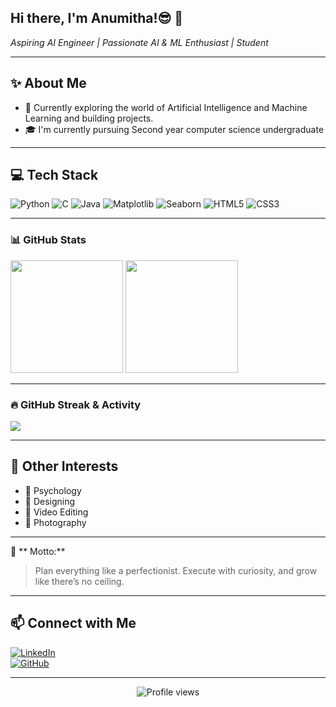 <h2 align="left">Hi there, I'm Anumitha!😎 👋</h2>

<p align="left">
  <em>Aspiring AI Engineer | Passionate AI & ML Enthusiast | Student </em>
</p>

---

## ✨ About Me

- 🔭 Currently exploring the world of Artificial Intelligence and Machine Learning and building projects.
- 🎓 I'm currently pursuing Second year computer science undergraduate

---

## 💻 Tech Stack

![Python](https://img.shields.io/badge/Python-3776AB?style=for-the-badge&logo=python&logoColor=white)
![C](https://img.shields.io/badge/C-00599C?style=for-the-badge&logo=c&logoColor=white)
![Java](https://img.shields.io/badge/Java-007396?style=for-the-badge&logo=java&logoColor=white)
![Matplotlib](https://img.shields.io/badge/Matplotlib-ffffff?style=for-the-badge&logo=matplotlib&logoColor=black)
![Seaborn](https://img.shields.io/badge/Seaborn-76b7b2?style=for-the-badge)
![HTML5](https://img.shields.io/badge/HTML5-E34F26?style=for-the-badge&logo=html5&logoColor=white)
![CSS3](https://img.shields.io/badge/CSS3-1572B6?style=for-the-badge&logo=css3&logoColor=white)

---

### 📊 GitHub Stats
<div align="left">
  <img height="180em" src="https://github-readme-stats.vercel.app/api?username=anumitha21&show_icons=true&theme=tokyonight"/>
  <img height="180em" src="https://github-readme-stats.vercel.app/api/top-langs/?username=anumitha21&layout=compact&theme=tokyonight"/>
</div>

---

### 🔥 GitHub Streak & Activity
<p align="left">
  <img src="https://streak-stats.demolab.com?user=anumitha21&theme=tokyonight&hide_border=true" />
  <br>
</p>

---

## 🌱 Other Interests

- 🧠 Psychology
- 🎨 Designing
- 🎥 Video Editing
- 📸 Photography

---

🌟 ** Motto:**  
<blockquote>
  Plan everything like a perfectionist. Execute with curiosity, and grow like there’s no ceiling.
</blockquote>

---

## 📫 Connect with Me

[![LinkedIn](https://img.shields.io/badge/LinkedIn-Anumitha%20Venkatesan-blue?logo=linkedin)](https://www.linkedin.com/in/anumitha-venkatesan-1a5b29313/)<br>
[![GitHub](https://img.shields.io/badge/-GitHub-333?style=flat&logo=github&logoColor=white)](https://github.com/anumitha21)

---

<p align="center">
  <img src="https://komarev.com/ghpvc/?username=anumitha21&color=blue" alt="Profile views" />
</p>

